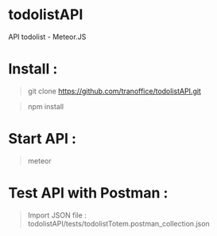 # todolistAPI
API todolist - Meteor.JS

# Install :
> git clone https://github.com/tranoffice/todolistAPI.git

> npm install

# Start API :
> meteor

# Test API with Postman :
> Import JSON file : todolistAPI/tests/todolistTotem.postman_collection.json
